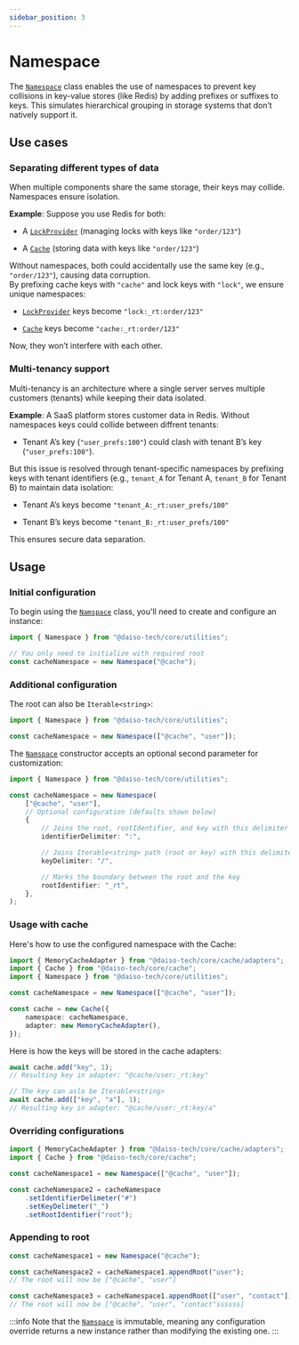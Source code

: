 ```yaml
---
sidebar_position: 3
---
```


# Namespace

The [`Namespace`](https://yousif-khalil-abdulkarim.github.io/daiso-core/classes/Utilities.Namespace.html) class enables the use of namespaces to prevent key collisions in key-value stores (like Redis) by adding prefixes or suffixes to keys. This simulates hierarchical grouping in storage systems that don’t natively support it.

## Use cases

### Separating different types of data

When multiple components share the same storage, their keys may collide. Namespaces ensure isolation.

**Example**:
Suppose you use Redis for both:

-   A [`LockProvider`](https://yousif-khalil-abdulkarim.github.io/daiso-core/classes/Lock.LockProvider.html) (managing locks with keys like `"order/123"`)

-   A [`Cache`](https://yousif-khalil-abdulkarim.github.io/daiso-core/modules/Cache.html) (storing data with keys like `"order/123"`)

Without namespaces, both could accidentally use the same key (e.g., `"order/123"`), causing data corruption. <br/>
By prefixing cache keys with `"cache"` and lock keys with `"lock"`, we ensure unique namespaces:

-   [`LockProvider`](https://yousif-khalil-abdulkarim.github.io/daiso-core/classes/Lock.LockProvider.html) keys become `"lock:_rt:order/123"`

-   [`Cache`](https://yousif-khalil-abdulkarim.github.io/daiso-core/modules/Cache.html) keys become `"cache:_rt:order/123"`

Now, they won’t interfere with each other.

### Multi-tenancy support

Multi-tenancy is an architecture where a single server serves multiple customers (tenants) while keeping their data isolated.

<!-- Namespaces isolate data for different clients or services in a shared storage system. -->

**Example**:
A SaaS platform stores customer data in Redis. Without namespaces keys could collide between diffrent tenants:

-   Tenant A’s key (`"user_prefs:100"`) could clash with tenant B’s key (`"user_prefs:100"`).

But this issue is resolved through tenant-specific namespaces by prefixing keys with tenant identifiers (e.g., `tenant_A` for Tenant A, `tenant_B` for Tenant B) to maintain data isolation:

-   Tenant A’s keys become `"tenant_A:_rt:user_prefs/100"`

-   Tenant B’s keys become `"tenant_B:_rt:user_prefs/100"`

This ensures secure data separation.

## Usage

### Initial configuration

To begin using the [`Namspace`](https://yousif-khalil-abdulkarim.github.io/daiso-core/classes/Utilities.Namespace.html) class, you'll need to create and configure an instance:

```ts
import { Namespace } from "@daiso-tech/core/utilities";

// You only need to initialize with required root
const cacheNamespace = new Namespace("@cache");
```

### Additional configuration

The root can also be `Iterable<string>`:

```ts
import { Namespace } from "@daiso-tech/core/utilities";

const cacheNamespace = new Namespace(["@cache", "user"]);
```

The [`Namspace`](https://yousif-khalil-abdulkarim.github.io/daiso-core/classes/Utilities.Namespace.html) constructor accepts an optional second parameter for customization:

```ts
import { Namespace } from "@daiso-tech/core/utilities";

const cacheNamespace = new Namespace(
    ["@cache", "user"],
    // Optional configuration (defaults shown below)
    {
        // Joins the root, rootIdentifier, and key with this delimiter
        identifierDelimiter: ":",

        // Joins Iterable<string> path (root or key) with this delimiter
        keyDelimiter: "/",

        // Marks the boundary between the root and the key
        rootIdentifier: "_rt",
    },
);
```

### Usage with cache

Here's how to use the configured namespace with the Cache:

```ts
import { MemoryCacheAdapter } from "@daiso-tech/core/cache/adapters";
import { Cache } from "@daiso-tech/core/cache";
import { Namespace } from "@daiso-tech/core/utilities";

const cacheNamespace = new Namespace(["@cache", "user"]);

const cache = new Cache({
    namespace: cacheNamespace,
    adapter: new MemoryCacheAdapter(),
});
```

Here is how the keys will be stored in the cache adapters:

```ts
await cache.add("key", 1);
// Resulting key in adapter: "@cache/user:_rt:key"

// The key can aslo be Iterable<string>
await cache.add(["key", "a"], 1);
// Resulting key in adapter: "@cache/user:_rt:key/a"
```

### Overriding configurations

```ts
import { MemoryCacheAdapter } from "@daiso-tech/core/cache/adapters";
import { Cache } from "@daiso-tech/core/cache";

const cacheNamespace1 = new Namespace(["@cache", "user"]);

const cacheNamespace2 = cacheNamespace
    .setIdentifierDelimeter("#")
    .setKeyDelimeter("_")
    .setRootIdentifier("root");
```

### Appending to root

```ts
const cacheNamespace1 = new Namespace("@cache");

const cacheNamespace2 = cacheNamespace1.appendRoot("user");
// The root will now be ["@cache", "user"]

const cacheNamespace3 = cacheNamespace1.appendRoot(["user", "contact"]);
// The root will now be ["@cache", "user", "contact"ssssss]
```

:::info
Note that the [`Namspace`](https://yousif-khalil-abdulkarim.github.io/daiso-core/classes/Utilities.Namespace.html) is immutable, meaning any configuration override returns a new instance rather than modifying the existing one.
:::
